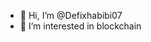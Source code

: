 - 👋 Hi, I’m @Defixhabibi07
- 👀 I’m interested in blockchain 

<!---
Defixhabibi07/Defixhabibi07 is a ✨ special ✨ repository because its `README.md` (this file) appears on your GitHub profile.
You can click the Preview link to take a look at your changes.
--->
